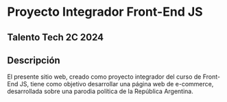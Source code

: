 # Proyecto Integrador Front-End JS
## Talento Tech 2C 2024

## Descripción
El presente sitio web, creado como proyecto integrador del curso de Front-End JS, tiene como objetivo desarrollar una página web de e-commerce, desarrollada sobre una parodia política de la República Argentina.